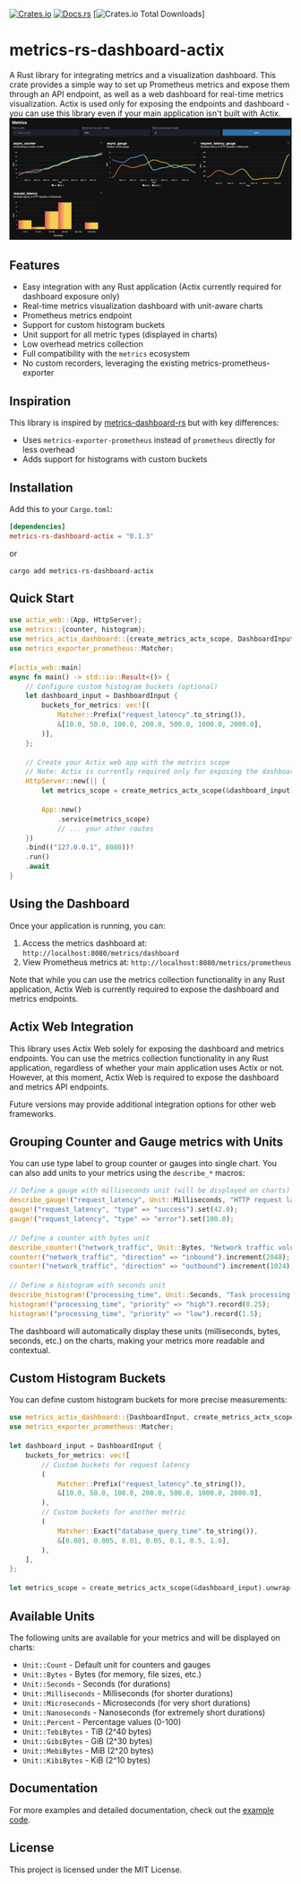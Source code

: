 [![Crates.io](https://img.shields.io/crates/v/metrics-rs-dashboard-actix.svg)](https://crates.io/crates/metrics-rs-dashboard-actix)
[![Docs.rs](https://docs.rs/metrics-rs-dashboard-actix/badge.svg)](https://docs.rs/metrics-rs-dashboard-actix)
[![Crates.io Total Downloads](https://img.shields.io/crates/d/metrics-rs-dashboard-actix)]

# metrics-rs-dashboard-actix
A Rust library for integrating metrics and a visualization dashboard. This crate provides a simple way to set up Prometheus metrics and expose them through an API endpoint, as well as a web dashboard for real-time metrics visualization. Actix is used only for exposing the endpoints and dashboard - you can use this library even if your main application isn't built with Actix.
![Screenshot](https://github.com/singerxt/metrics-rs-dashboard-actix/blob/main/doc/screenshot.png?raw=true)

## Features

- Easy integration with any Rust application (Actix currently required for dashboard exposure only)
- Real-time metrics visualization dashboard with unit-aware charts
- Prometheus metrics endpoint
- Support for custom histogram buckets
- Unit support for all metric types (displayed in charts)
- Low overhead metrics collection
- Full compatibility with the `metrics` ecosystem
- No custom recorders, leveraging the existing metrics-prometheus-exporter

## Inspiration

This library is inspired by [metrics-dashboard-rs](https://github.com/giangndm/metrics-dashboard-rs) but with key differences:
- Uses `metrics-exporter-prometheus` instead of `prometheus` directly for less overhead
- Adds support for histograms with custom buckets

## Installation

Add this to your `Cargo.toml`:

```toml
[dependencies]
metrics-rs-dashboard-actix = "0.1.3"
```

or

```
cargo add metrics-rs-dashboard-actix
```

## Quick Start

```rust
use actix_web::{App, HttpServer};
use metrics::{counter, histogram};
use metrics_actix_dashboard::{create_metrics_actx_scope, DashboardInput};
use metrics_exporter_prometheus::Matcher;

#[actix_web::main]
async fn main() -> std::io::Result<()> {
    // Configure custom histogram buckets (optional)
    let dashboard_input = DashboardInput {
        buckets_for_metrics: vec![(
            Matcher::Prefix("request_latency".to_string()),
            &[10.0, 50.0, 100.0, 200.0, 500.0, 1000.0, 2000.0],
        )],
    };

    // Create your Actix web app with the metrics scope
    // Note: Actix is currently required only for exposing the dashboard and metrics endpoints
    HttpServer::new(|| {
        let metrics_scope = create_metrics_actx_scope(&dashboard_input).unwrap();

        App::new()
            .service(metrics_scope)
            // ... your other routes
    })
    .bind(("127.0.0.1", 8080))?
    .run()
    .await
}
```

## Using the Dashboard

Once your application is running, you can:

1. Access the metrics dashboard at: `http://localhost:8080/metrics/dashboard`
2. View Prometheus metrics at: `http://localhost:8080/metrics/prometheus`

Note that while you can use the metrics collection functionality in any Rust application, Actix Web is currently required to expose the dashboard and metrics endpoints.

## Actix Web Integration

This library uses Actix Web solely for exposing the dashboard and metrics endpoints. You can use the metrics collection functionality in any Rust application, regardless of whether your main application uses Actix or not. However, at this moment, Actix Web is required to expose the dashboard and metrics API endpoints.

Future versions may provide additional integration options for other web frameworks.

## Grouping Counter and Gauge metrics with Units

You can use type label to group counter or gauges into single chart. You can also add units to your metrics using the `describe_*` macros:

```rust
// Define a gauge with milliseconds unit (will be displayed on charts)
describe_gauge!("request_latency", Unit::Milliseconds, "HTTP request latency");
gauge!("request_latency", "type" => "success").set(42.0);
gauge!("request_latency", "type" => "error").set(100.0);

// Define a counter with bytes unit
describe_counter!("network_traffic", Unit::Bytes, "Network traffic volume");
counter!("network_traffic", "direction" => "inbound").increment(2048);
counter!("network_traffic", "direction" => "outbound").increment(1024);

// Define a histogram with seconds unit
describe_histogram!("processing_time", Unit::Seconds, "Task processing duration");
histogram!("processing_time", "priority" => "high").record(0.25);
histogram!("processing_time", "priority" => "low").record(1.5);
```

The dashboard will automatically display these units (milliseconds, bytes, seconds, etc.) on the charts, making your metrics more readable and contextual.

## Custom Histogram Buckets

You can define custom histogram buckets for more precise measurements:

```rust
use metrics_actix_dashboard::{DashboardInput, create_metrics_actx_scope};
use metrics_exporter_prometheus::Matcher;

let dashboard_input = DashboardInput {
    buckets_for_metrics: vec![
        // Custom buckets for request latency
        (
            Matcher::Prefix("request_latency".to_string()),
            &[10.0, 50.0, 100.0, 200.0, 500.0, 1000.0, 2000.0],
        ),
        // Custom buckets for another metric
        (
            Matcher::Exact("database_query_time".to_string()),
            &[0.001, 0.005, 0.01, 0.05, 0.1, 0.5, 1.0],
        ),
    ],
};

let metrics_scope = create_metrics_actx_scope(&dashboard_input).unwrap();
```

## Available Units

The following units are available for your metrics and will be displayed on charts:

- `Unit::Count` - Default unit for counters and gauges
- `Unit::Bytes` - Bytes (for memory, file sizes, etc.)
- `Unit::Seconds` - Seconds (for durations)
- `Unit::Milliseconds` - Milliseconds (for shorter durations)
- `Unit::Microseconds` - Microseconds (for very short durations)
- `Unit::Nanoseconds` - Nanoseconds (for extremely short durations)
- `Unit::Percent` - Percentage values (0-100)
- `Unit::TebiBytes` - TiB (2^40 bytes)
- `Unit::GibiBytes` - GiB (2^30 bytes)
- `Unit::MebiBytes` - MiB (2^20 bytes)
- `Unit::KibiBytes` - KiB (2^10 bytes)

## Documentation

For more examples and detailed documentation, check out the [example code](examples/simple.rs).

## License

This project is licensed under the MIT License.
